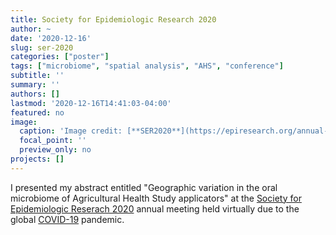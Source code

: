 ```yaml
---
title: Society for Epidemiologic Research 2020
author: ~
date: '2020-12-16'
slug: ser-2020
categories: ["poster"]
tags: ["microbiome", "spatial analysis", "AHS", "conference"]
subtitle: ''
summary: ''
authors: []
lastmod: '2020-12-16T14:41:03-04:00'
featured: no
image:
  caption: 'Image credit: [**SER2020**](https://epiresearch.org/annual-meeting/2020-meeting/)'
  focal_point: ''
  preview_only: no
projects: []
---
```


I presented my abstract entitled "Geographic variation in the oral microbiome of Agricultural Health Study applicators" at the [Society for Epidemiologic Reserach 2020](https://epiresearch.org/annual-meeting/2020-meeting/) annual meeting held virtually due to the global [COVID-19](https://www.cdc.gov/coronavirus/2019-ncov/index.html) pandemic.
